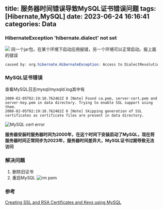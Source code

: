title: 服务器时间错误导致MySQL证书错误问题
tags: [Hibernate,MySQL]
date: 2023-06-24 16:16:41
categories: Data
---
### HibernateException 'hibernate.dialect' not set
![](hibernate-dialect-not-set.png)
同一个jar包，在某个环境下启动应用报错，另一个环境可以正常启动。报上面的错误
```java
caused by: org.hibernate.HibernateException: Access to DialectResolutionInfo cannot be null when 'hibernate.dialect' not set
```

### MySQL证书错误
查看MySQL日志mysql/mysqld.log其中有
```
2000-02-05T02:19:10.762462Z 0 [Note] Found ca.pem, server-cert.pem and server-key.pem in data directory. Trying to enable SSL support using them.
2000-02-05T02:19:10.762482Z 0 [Note] Skipping generation of SSL certificates as certificate files are present in data directory.
```
![MySQL cert error](mysqld-log-cert.png)
<!-- more -->
**服务器安装时服务器时间为2000年，在这个时间下安装启动了MySQL，现在将服务器时间正常同步为2023年，服务器时间差异大，MySQL证书过期导致无法访问**

### 解决问题
1. 删除旧证书
2. 重启MySQL
![rm pem](rm-pem.png)
### 参考
[Creating SSL and RSA Certificates and Keys using MySQL](https://dev.mysql.com/doc/mysql-security-excerpt/5.7/en/creating-ssl-rsa-files-using-mysql.html)


